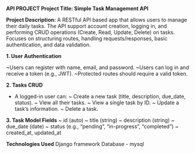 **API PROJECT
Project Title: Simple Task Management API**

**Project Description:**
    A RESTful API based app that allows users to manage their daily tasks. The API support account creation, logging in, and performing CRUD operations (Create, Read,         Update, Delete) on tasks. Focuses on structuring routes, handling requests/responses, basic authentication, and data validation.

**1. User Authentication**

   ~Users can register with name, email, and password.
   ~Users can log in and receive a token (e.g., JWT).
   ~Protected routes should require a valid token.

**2. Tasks CRUD**
- A logged-in user can:
    ~ Create a new task (title, description, due_date, status).
    ~ View all their tasks.
    ~ View a single task by ID.
    ~ Update a task’s information.
    ~ Delete a task.

**3. Task Model Fields**
    ~ id (auto)
    ~ title (string)
    ~ description (string)
    ~ due_date (date)
    ~ status (e.g., “pending”, “in-progress”, “completed”)
    ~ created_at, updated_at

**Technologies Used**
    Django framework
    Database - mysql
